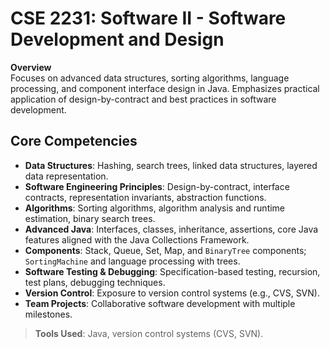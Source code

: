 # CSE 2231: Software II - Software Development and Design

**Overview**  
Focuses on advanced data structures, sorting algorithms, language processing, and component interface design in Java. Emphasizes practical application of design-by-contract and best practices in software development.

## Core Competencies

- **Data Structures**: Hashing, search trees, linked data structures, layered data representation.
- **Software Engineering Principles**: Design-by-contract, interface contracts, representation invariants, abstraction functions.
- **Algorithms**: Sorting algorithms, algorithm analysis and runtime estimation, binary search trees.
- **Advanced Java**: Interfaces, classes, inheritance, assertions, core Java features aligned with the Java Collections Framework.
- **Components**: Stack, Queue, Set, Map, and `BinaryTree` components; `SortingMachine` and language processing with trees.
- **Software Testing & Debugging**: Specification-based testing, recursion, test plans, debugging techniques.
- **Version Control**: Exposure to version control systems (e.g., CVS, SVN).
- **Team Projects**: Collaborative software development with multiple milestones.

> **Tools Used**: Java, version control systems (CVS, SVN).
